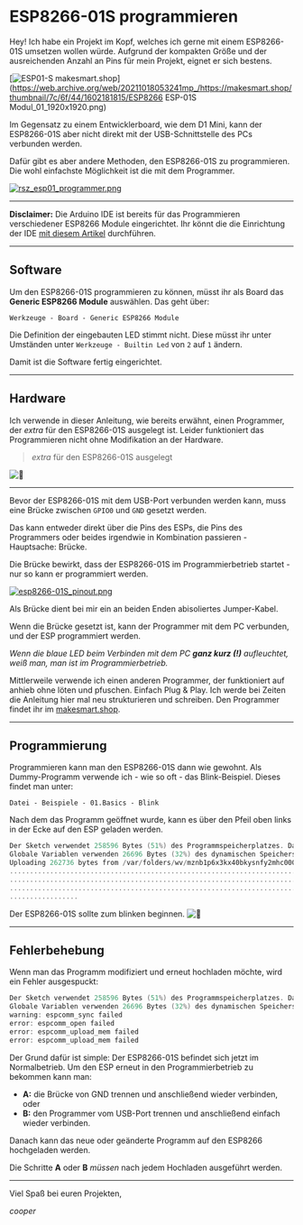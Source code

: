 #  ESP8266-01S programmieren

Hey! Ich habe ein Projekt im Kopf, welches ich gerne mit einem ESP8266-01S umsetzen wollen würde. Aufgrund der kompakten Größe und der ausreichenden Anzahl an Pins für mein Projekt, eignet er sich bestens.

[![ESP01-S makesmart.shop](https://web.archive.org/web/20211018053241im_/https://makesmart.shop/thumbnail/7c/6f/44/1602181815/ESP8266%20ESP-01S%20Modul_01_1920x1920.png)](https://web.archive.org/web/20211018053241mp_/https://makesmart.shop/thumbnail/7c/6f/44/1602181815/ESP8266 ESP-01S Modul_01_1920x1920.png)

Im Gegensatz zu einem Entwicklerboard, wie dem D1 Mini, kann der ESP8266-01S aber nicht direkt mit der USB-Schnittstelle des PCs verbunden werden.

Dafür gibt es aber andere Methoden, den ESP8266-01S zu programmieren. Die wohl einfachste Möglichkeit ist die mit dem Programmer.

[![rsz_esp01_programmer.png](https://web.archive.org/web/20211018053241im_/https://my.makesmart.net/assets/uploads/files/1586782207605-rsz_esp01_programmer.png)](https://web.archive.org/web/20211018053241mp_/https://my.makesmart.net/assets/uploads/files/1586782207605-rsz_esp01_programmer.png)

------

**Disclaimer:** Die Arduino IDE ist bereits für das Programmieren verschiedener ESP8266 Module eingerichtet. Ihr könnt die die Einrichtung der IDE [mit diesem Artikel](https://web.archive.org/web/20211018053241/https://makesmart.net/esp8266-d1-mini-programmieren/) durchführen.

------

##  Software

Um den ESP8266-01S programmieren zu können, müsst ihr als Board das **Generic ESP8266 Module** auswählen. Das geht über:

```
Werkzeuge - Board - Generic ESP8266 Module
```

Die Definition der eingebauten LED stimmt nicht. Diese müsst ihr unter Umständen unter
`Werkzeuge - Builtin Led` von `2` auf `1` ändern.

Damit ist die Software fertig eingerichtet.

------

##  Hardware

Ich verwende in dieser Anleitung, wie bereits erwähnt, einen Programmer, der *extra* für den ESP8266-01S ausgelegt ist. Leider funktioniert das Programmieren nicht ohne Modifikation an der Hardware.

> *extra* für den ESP8266-01S ausgelegt

![🤦](https://web.archive.org/web/20211018053241im_/https://my.makesmart.net/plugins/nodebb-plugin-emoji/emoji/apple/1f926.png?v=chnl3kn5hqg)

------

Bevor der ESP8266-01S mit dem USB-Port verbunden werden kann, muss eine Brücke zwischen `GPIO0` und `GND` gesetzt werden.

Das kann entweder direkt über die Pins des ESPs, die Pins des Programmers oder beides irgendwie in Kombination passieren - Hauptsache: Brücke.

Die Brücke bewirkt, dass der ESP8266-01S im Programmierbetrieb startet - nur so kann er programmiert werden.

[![esp8266-01S_pinout.png](https://web.archive.org/web/20211018053241im_/https://my.makesmart.net/assets/uploads/files/1586782289691-esp8266-01s_pinout.png)](https://web.archive.org/web/20211018053241mp_/https://my.makesmart.net/assets/uploads/files/1586782289691-esp8266-01s_pinout.png)

Als Brücke dient bei mir ein an beiden Enden abisoliertes Jumper-Kabel.

Wenn die Brücke gesetzt ist, kann der Programmer mit dem PC verbunden, und der ESP programmiert werden.

*Wenn die blaue LED beim Verbinden mit dem PC **ganz kurz (!)** aufleuchtet, weiß man, man ist im Programmierbetrieb.*

Mittlerweile verwende ich einen anderen Programmer, der funktioniert auf anhieb ohne löten und pfuschen. Einfach Plug & Play. Ich werde bei Zeiten die Anleitung hier mal neu strukturieren und schreiben. Den Programmer findet ihr im [makesmart.shop](https://web.archive.org/web/20211018053241/https://makesmart.shop/loadBasket/whWwe79lMzm).

------

##  Programmierung

Programmieren kann man den ESP8266-01S dann wie gewohnt. Als Dummy-Programm verwende ich - wie so oft - das Blink-Beispiel. Dieses findet man unter:

```
Datei - Beispiele - 01.Basics - Blink
```

Nach dem das Programm geöffnet wurde, kann es über den Pfeil oben links in der Ecke auf den ESP geladen werden.

```c++
Der Sketch verwendet 258596 Bytes (51%) des Programmspeicherplatzes. Das Maximum sind 499696 Bytes.
Globale Variablen verwenden 26696 Bytes (32%) des dynamischen Speichers, 55224 Bytes für lokale Variablen verbleiben. Das Maximum sind 81920 Bytes.
Uploading 262736 bytes from /var/folders/wv/mznb1p6x3kx40bkysnfy2mhc0000gn/T/arduino_build_296160/Blink.ino.bin to flash at 0x00000000
................................................................................ [ 31% ]
................................................................................ [ 62% ]
................................................................................ [ 93% ]
.................                                                                [ 100% ]
```

Der ESP8266-01S sollte zum blinken beginnen. ![🏁](https://web.archive.org/web/20211018053241im_/https://my.makesmart.net/plugins/nodebb-plugin-emoji/emoji/apple/1f3c1.png?v=chnl3kn5hqg)

------

##  Fehlerbehebung

Wenn man das Programm modifiziert und erneut hochladen möchte, wird ein Fehler ausgespuckt:

```c++
Der Sketch verwendet 258596 Bytes (51%) des Programmspeicherplatzes. Das Maximum sind 499696 Bytes.
Globale Variablen verwenden 26696 Bytes (32%) des dynamischen Speichers, 55224 Bytes für lokale Variablen verbleiben. Das Maximum sind 81920 Bytes.
warning: espcomm_sync failed
error: espcomm_open failed
error: espcomm_upload_mem failed
error: espcomm_upload_mem failed
```

Der Grund dafür ist simple: Der ESP8266-01S befindet sich jetzt im Normalbetrieb.
Um den ESP erneut in den Programmierbetrieb zu bekommen kann man:

- **A:** die Brücke von GND trennen und anschließend wieder verbinden, oder
- **B:** den Programmer vom USB-Port trennen und anschließend einfach wieder verbinden.

Danach kann das neue oder geänderte Programm auf den ESP8266 hochgeladen werden.

Die Schritte **A** oder **B** *müssen* nach jedem Hochladen ausgeführt werden.

------

Viel Spaß bei euren Projekten,

*cooper*